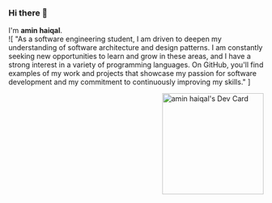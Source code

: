 ### Hi there 👋
I'm **amin haiqal**.
<br/>
![
"As a software engineering student, I am driven to deepen my understanding of software architecture and design patterns. I am constantly seeking new opportunities to learn and grow in these areas, and I have a strong interest in a variety of programming languages. On GitHub, you'll find examples of my work and projects that showcase my passion for software development and my commitment to continuously improving my skills."
]
<!--
**aminhaiqal/aminhaiqal** is a ✨ _special_ ✨ repository because its `README.md` (this file) appears on your GitHub profile.

Here are some ideas to get you started:

- 🔭 I’m currently working on ...
- 🌱 I’m currently learning ...
- 👯 I’m looking to collaborate on ...
- 🤔 I’m looking for help with ...
- 💬 Ask me about ...
- 📫 How to reach me: ...
- 😄 Pronouns: ...
- ⚡ Fun fact: ...-->
<a href="https://app.daily.dev/aminhaiqal"><img src="https://api.daily.dev/devcards/586a079c318a48be9ea2de4b18031ad6.png?r=v4a" width="200" align="right" alt="amin haiqal's Dev Card"/></a>

